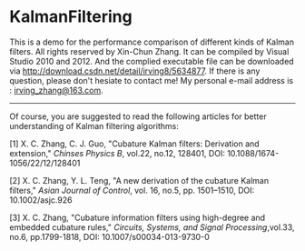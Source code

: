 # KalmanFiltering

This is a demo for the performance comparison of different kinds of Kalman filters. All rights reserved by Xin-Chun Zhang.
It can be compiled by Visual Studio 2010 and 2012. And the complied executable file can be downloaded via http://download.csdn.net/detail/irving8/5634877. If there is any question, please don't hesiate to contact me! My personal e-mail address is : irving_zhang@163.com.

******

Of course, you are suggested to read the following articles for better understanding of Kalman filtering algorithms:  


[1] X. C. Zhang, C. J. Guo, "Cubature Kalman filters: Derivation and extension," *Chinses Physics B*, vol.22, no.12, 128401, DOI: 10.1088/1674-1056/22/12/128401  

[2] X. C. Zhang, Y. L. Teng, "A new derivation of the cubature Kalman filters," *Asian Journal of Control*, vol. 16, no.5, pp. 1501–1510, DOI: 10.1002/asjc.926  

[3] X. C. Zhang, "Cubature information filters using high-degree and embedded cubature rules," *Circuits, Systems, and Signal Processing*,vol.33, no.6, pp.1799-1818, DOI: 10.1007/s00034-013-9730-0  



